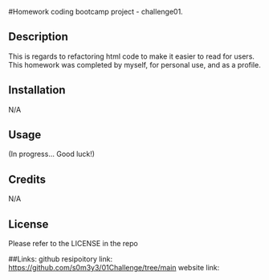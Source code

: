 #Homework coding bootcamp project - challenge01. 

## Description

This is regards to refactoring html code to make it easier to read for users. This homework was completed by myself, for personal use, and as a profile. 

## Installation

N/A

## Usage

(In progress... Good luck!)

## Credits

N/A

## License

Please refer to the LICENSE in the repo

##Links: 
github resipoitory link: https://github.com/s0m3y3/01Challenge/tree/main
website link: 

